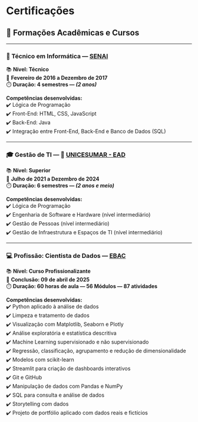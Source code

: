 # Certificações

## 📘 Formações Acadêmicas e Cursos

---

### 🏫 Técnico em Informática — [SENAI](https://www.sc.senai.br/) 
📚 **Nível: Técnico**   
📅 **Fevereiro de 2016 a Dezembro de 2017**  
⏱️ **Duração: 4 semestres — *(2 anos)***  

**Competências desenvolvidas:**  
✔️ Lógica de Programação  
✔️ Front-End: HTML, CSS, JavaScript  
✔️ Back-End: Java  
✔️ Integração entre Front-End, Back-End e Banco de Dados (SQL)  

---

### 🎓 Gestão de TI — 🔗 [UNICESUMAR - EAD](https://www.unicesumar.edu.br/) 
📚 **Nível: Superior**  
📅 **Julho de 2021 a Dezembro de 2024**  
⏱️ **Duração: 6 semestres — *(2 anos e meio)***   

**Competências desenvolvidas:**  
✔️ Lógica de Programação  
✔️ Engenharia de Software e Hardware (nível intermediário)  
✔️ Gestão de Pessoas (nível intermediário)  
✔️ Gestão de Infraestrutura e Espaços de TI (nível intermediário)  

---

### 💻 Profissão: Cientista de Dados — [EBAC](https://ebaconline.com.br/)   
📚 **Nível: Curso Profissionalizante**  
📅 **Conclusão: 09 de abril de 2025**   
⏱️ **Duração: 60 horas de aula — 56 Módulos — 87 atividades**  

**Competências desenvolvidas:**  
✔️ Python aplicado à análise de dados  
✔️ Limpeza e tratamento de dados  
✔️ Visualização com Matplotlib, Seaborn e Plotly  
✔️ Análise exploratória e estatística descritiva  
✔️ Machine Learning supervisionado e não supervisionado  
✔️ Regressão, classificação, agrupamento e redução de dimensionalidade  
✔️ Modelos com scikit-learn  
✔️ Streamlit para criação de dashboards interativos  
✔️ Git e GitHub  
✔️ Manipulação de dados com Pandas e NumPy  
✔️ SQL para consulta e análise de dados  
✔️ Storytelling com dados  
✔️ Projeto de portfólio aplicado com dados reais e fictícios  
